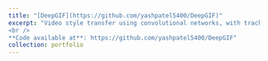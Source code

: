 ```yaml
---
title: "[DeepGIF](https://github.com/yashpatel5400/DeepGIF)"
excerpt: "Video style transfer using convolutional networks, with tracking and masks for GIFs
<br />
**Code available at**: https://github.com/yashpatel5400/DeepGIF"
collection: portfolio
---
```

